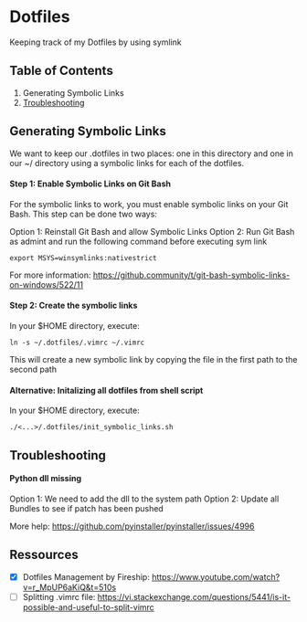 # Dotfiles

Keeping track of my Dotfiles by using symlink

## Table of Contents

1. Generating Symbolic Links
2. [Troubleshooting](#troubleshooting)

## Generating Symbolic Links

We want to keep our .dotfiles in two places: one in this directory and one in
our ~/<User> directory using a symbolic links for each of the dotfiles.

#### Step 1: Enable Symbolic Links on Git Bash

For the symbolic links to work, you must enable symbolic links on your Git Bash.
This step can be done two ways:

Option 1: Reinstall Git Bash and allow Symbolic Links
Option 2: Run Git Bash as admint and run the following command before executing sym link

```
export MSYS=winsymlinks:nativestrict
```

For more information: https://github.community/t/git-bash-symbolic-links-on-windows/522/11

#### Step 2: Create the symbolic links

In your $HOME directory, execute:

```
ln -s ~/.dotfiles/.vimrc ~/.vimrc
```

This will create a new symbolic link by copying the file in the first path to the
second path

#### Alternative: Initalizing all dotfiles from shell script

In your $HOME directory, execute:

```
./<...>/.dotfiles/init_symbolic_links.sh
```

## Troubleshooting

#### Python dll missing

Option 1: We need to add the dll to the system path
Option 2: Update all Bundles to see if patch has been pushed

More help: https://github.com/pyinstaller/pyinstaller/issues/4996

## Ressources

- [x] Dotfiles Management by Fireship: https://www.youtube.com/watch?v=r_MpUP6aKiQ&t=510s
- [ ] Splitting .vimrc file: https://vi.stackexchange.com/questions/5441/is-it-possible-and-useful-to-split-vimrc
